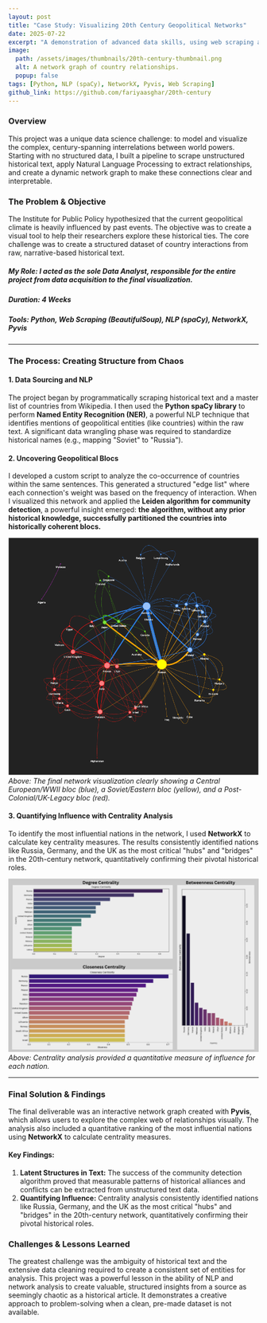 ```yaml
---
layout: post
title: "Case Study: Visualizing 20th Century Geopolitical Networks"
date: 2025-07-22
excerpt: "A demonstration of advanced data skills, using web scraping and Natural Language Processing (NLP) to analyze unstructured text and build a network visualization of historical country interrelations."
image:
  path: /assets/images/thumbnails/20th-century-thumbnail.png
  alt: A network graph of country relationships.
  popup: false
tags: [Python, NLP (spaCy), NetworkX, Pyvis, Web Scraping]
github_link: https://github.com/fariyaasghar/20th-century
---
```


### Overview
This project was a unique data science challenge: to model and visualize the complex, century-spanning interrelations between world powers. Starting with no structured data, I built a pipeline to scrape unstructured historical text, apply Natural Language Processing to extract relationships, and create a dynamic network graph to make these connections clear and interpretable.

### The Problem & Objective
The Institute for Public Policy hypothesized that the current geopolitical climate is heavily influenced by past events. The objective was to create a visual tool to help their researchers explore these historical ties. The core challenge was to create a structured dataset of country interactions from raw, narrative-based historical text.

##### **My Role:** I acted as the sole Data Analyst, responsible for the entire project from data acquisition to the final visualization.
##### **Duration:** 4 Weeks
##### **Tools:** Python, Web Scraping (BeautifulSoup), NLP (spaCy), NetworkX, Pyvis

---

<!-- This is the "Middle" of my case study -->

### The Process: Creating Structure from Chaos

#### 1. Data Sourcing and NLP
The project began by programmatically scraping historical text and a master list of countries from Wikipedia. I then used the **Python spaCy library** to perform **Named Entity Recognition (NER)**, a powerful NLP technique that identifies mentions of geopolitical entities (like countries) within the raw text. A significant data wrangling phase was required to standardize historical names (e.g., mapping "Soviet" to "Russia").

#### 2. Uncovering Geopolitical Blocs
I developed a custom script to analyze the co-occurrence of countries within the same sentences. This generated a structured "edge list" where each connection's weight was based on the frequency of interaction. When I visualized this network and applied the **Leiden algorithm for community detection**, a powerful insight emerged: **the algorithm, without any prior historical knowledge, successfully partitioned the countries into historically coherent blocs.**

<!-- ACTION: Place your final colored community graph in /assets/images/posts/ -->
![The final network graph showing distinct, color-coded geopolitical communities](/assets/images/geopolitics_network.png)
*Above: The final network visualization clearly showing a Central European/WWII bloc (blue), a Soviet/Eastern bloc (yellow), and a Post-Colonial/UK-Legacy bloc (red).*


#### 3. Quantifying Influence with Centrality Analysis
To identify the most influential nations in the network, I used **NetworkX** to calculate key centrality measures. The results consistently identified nations like Russia, Germany, and the UK as the most critical "hubs" and "bridges" in the 20th-century network, quantitatively confirming their pivotal historical roles.

<!-- ACTION: Place your centrality bar charts screenshot in /assets/img/posts/ -->
![Bar charts showing the top countries by Degree, Closeness, and Betweenness Centrality](/assets/images/geopolitics-centrality.png)
*Above: Centrality analysis provided a quantitative measure of influence for each nation.*

---

<!-- This is the "End" of my case study -->

### Final Solution & Findings
The final deliverable was an interactive network graph created with **Pyvis**, which allows users to explore the complex web of relationships visually. The analysis also included a quantitative ranking of the most influential nations using **NetworkX** to calculate centrality measures.

#### Key Findings:
1.  **Latent Structures in Text:** The success of the community detection algorithm proved that measurable patterns of historical alliances and conflicts can be extracted from unstructured text data.
2.  **Quantifying Influence:** Centrality analysis consistently identified nations like Russia, Germany, and the UK as the most critical "hubs" and "bridges" in the 20th-century network, quantitatively confirming their pivotal historical roles.

### Challenges & Lessons Learned
The greatest challenge was the ambiguity of historical text and the extensive data cleaning required to create a consistent set of entities for analysis. This project was a powerful lesson in the ability of NLP and network analysis to create valuable, structured insights from a source as seemingly chaotic as a historical article. It demonstrates a creative approach to problem-solving when a clean, pre-made dataset is not available.
